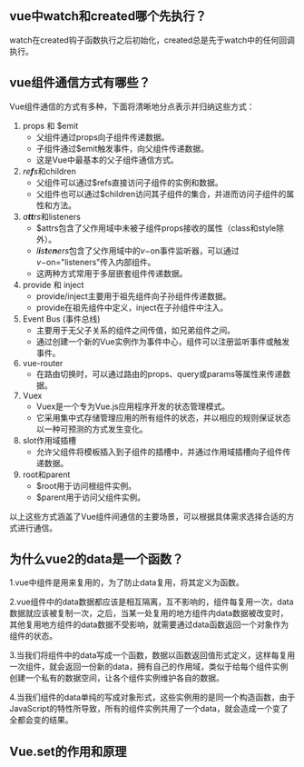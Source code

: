 ## vue中watch和created哪个先执行？

watch在created钩子函数执行之后初始化，created总是先于watch中的任何回调执行。

## vue组件通信方式有哪些？

Vue组件通信的方式有多种，下面将清晰地分点表示并归纳这些方式：

1. props 和 $emit
   - 父组件通过props向子组件传递数据。
   - 子组件通过$emit触发事件，向父组件传递数据。
   - 这是Vue中最基本的父子组件通信方式。
2. *re**f**s*和children
   - 父组件可以通过$refs直接访问子组件的实例和数据。
   - 父组件也可以通过$children访问其子组件的集合，并进而访问子组件的属性和方法。
3. *a**tt**rs*和listeners
   - $attrs包含了父作用域中未被子组件props接收的属性（class和style除外）。
   - *l**i**s**t**e**n**ers*包含了父作用域中的*v*−on事件监听器，可以通过*v*−on="listeners"传入内部组件。
   - 这两种方式常用于多层嵌套组件传递数据。
4. provide 和 inject
   - provide/inject主要用于祖先组件向子孙组件传递数据。
   - provide在祖先组件中定义，inject在子孙组件中注入。
5. Event Bus (事件总线)
   - 主要用于无父子关系的组件之间传值，如兄弟组件之间。
   - 通过创建一个新的Vue实例作为事件中心，组件可以注册监听事件或触发事件。
6. vue-router
   - 在路由切换时，可以通过路由的props、query或params等属性来传递数据。
7. Vuex
   - Vuex是一个专为Vue.js应用程序开发的状态管理模式。
   - 它采用集中式存储管理应用的所有组件的状态，并以相应的规则保证状态以一种可预测的方式发生变化。
8. slot作用域插槽
   - 允许父组件将模板插入到子组件的插槽中，并通过作用域插槽向子组件传递数据。
9. root和parent
   - $root用于访问根组件实例。
   - $parent用于访问父组件实例。

以上这些方式涵盖了Vue组件间通信的主要场景，可以根据具体需求选择合适的方式进行通信。

## 为什么vue2的data是一个函数？

1.vue中组件是用来复用的，为了防止data复用，将其定义为函数。

2.vue组件中的data数据都应该是相互隔离，互不影响的，组件每复用一次，data数据就应该被复制一次，之后，当某一处复用的地方组件内data数据被改变时，其他复用地方组件的data数据不受影响，就需要通过data函数返回一个对象作为组件的状态。

3.当我们将组件中的data写成一个函数，数据以函数返回值形式定义，这样每复用一次组件，就会返回一份新的data，拥有自己的作用域，类似于给每个组件实例创建一个私有的数据空间，让各个组件实例维护各自的数据。

4.当我们组件的data单纯的写成对象形式，这些实例用的是同一个构造函数，由于JavaScript的特性所导致，所有的组件实例共用了一个data，就会造成一个变了全都会变的结果。

## Vue.set的作用和原理